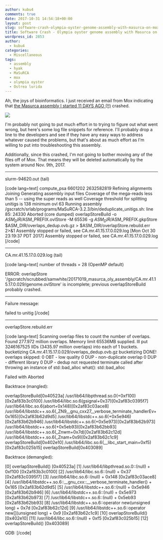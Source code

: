 ```yaml
---
author: kubu4
comments: true
date: 2017-10-31 14:54:18+00:00
layout: post
slug: software-crash-olympia-oyster-genome-assembly-with-masurca-on-mox
title: Software Crash - Olympia oyster genome assembly with Masurca on Mox
wordpress_id: 2853
author:
  - kubu4
categories:
  - Miscellaneous
tags:
  - assembly
  - hyak
  - MaSuRCA
  - mox
  - olympia oyster
  - Ostrea lurida
---
```


Ah, the joys of bioinformatics. I just received an email from Mox indicating that [the Masurca assembly I started 11 DAYS AGO (!!)](2017/10/19/genome-assembly-olympia-oyster-illumina-pacbio-reads-using-masurca.html) crashed.

[![](http://owl.fish.washington.edu/Athaliana/20171031_masurca_failed.png)](http://owl.fish.washington.edu/Athaliana/20171031_masurca_failed.png)

I'm probably not going to put much effort in to trying to figure out what went wrong, but here's some log file snippets for reference. I'll probably drop a line to the developers and see if they have any easy ways to address whatever caused the problems, but that's about as much effort as I'm willing to put into troubleshooting this assembly.

Additionally, since this crashed, I'm not going to bother moving any of the files off of Mox. That means they will be deleted automatically by the system around Nov. 9th, 2017.



* * *



slurm-94620.out (tail)

[code lang=text]
compute_psa 6601202 2632582819
Refining alignments
Joining
Generating assembly input files
Coverage of the mega-reads less than 5 -- using the super reads as well
Coverage threshold for splitting unitigs is 138 minimum ovl 63
Running assembly
/gscratch/srlab/programs/MaSuRCA-3.2.3/bin/deduplicate_unitigs.sh: line 85: 24330 Aborted                 (core dumped) overlapStoreBuild -o $ASM_DIR/$ASM_PREFIX.ovlStore -M 65536 -g $ASM_DIR/$ASM_PREFIX.gkpStore $ASM_DIR/overlaps_dedup.ovb.gz > $ASM_DIR/overlapStore.rebuild.err 2>&1
Assembly stopped or failed, see CA.mr.41.15.17.0.029.log
[Mon Oct 30 23:19:37 PDT 2017] Assembly stopped or failed, see CA.mr.41.15.17.0.029.log
[/code]



* * *



CA.mr.41.15.17.0.029.log (tail)

[code lang=text]
number of threads     = 28 (OpenMP default)

ERROR:  overlapStore '/gscratch/scrubbed/samwhite/20171019_masurca_oly_assembly/CA.mr.41.15.17.0.029/genome.ovlStore' is incomplete; previous overlapStoreBuild probably crashed.

----------------------------------------
Failure message:

failed to unitig
[/code]



* * *



overlapStore.rebuild.err

[code lang=text]
Scanning overlap files to count the number of overlaps.
Found 277.972 million overlaps.
Memory limit 65536MB supplied.  Ill put 3246167525 IIDs (3435.97 million overlaps) into each of 1 buckets.
bucketizing CA.mr.41.15.17.0.029/overlaps_dedup.ovb.gz
bucketizing DONE!
overlaps skipped:
               0 OBT - low quality
               0 DUP - non-duplicate overlap
               0 DUP - different library
               0 DUP - dedup not requested
terminate called after throwing an instance of std::bad_alloc
  what():  std::bad_alloc

Failed with Aborted

Backtrace (mangled):

overlapStoreBuild[0x40523a]
/usr/lib64/libpthread.so.0(+0xf100)[0x2af83b3c0100]
/usr/lib64/libc.so.6(gsignal+0x37)[0x2af83c0395f7]
/usr/lib64/libc.so.6(abort+0x148)[0x2af83c03ace8]
/usr/lib64/libstdc++.so.6(_ZN9__gnu_cxx27__verbose_terminate_handlerEv+0x165)[0x2af83b62d9d5]
/usr/lib64/libstdc++.so.6(+0x5e946)[0x2af83b62b946]
/usr/lib64/libstdc++.so.6(+0x5e973)[0x2af83b62b973]
/usr/lib64/libstdc++.so.6(+0x5eb93)[0x2af83b62bb93]
/usr/lib64/libstdc++.so.6(_Znwm+0x7d)[0x2af83b62c12d]
/usr/lib64/libstdc++.so.6(_Znam+0x9)[0x2af83b62c1c9]
overlapStoreBuild[0x402e10]
/usr/lib64/libc.so.6(__libc_start_main+0xf5)[0x2af83c025b15]
overlapStoreBuild[0x403089]

Backtrace (demangled):

[0] overlapStoreBuild() [0x40523a]
[1] /usr/lib64/libpthread.so.0::(null) + 0xf100  [0x2af83b3c0100]
[2] /usr/lib64/libc.so.6::(null) + 0x37  [0x2af83c0395f7]
[3] /usr/lib64/libc.so.6::(null) + 0x148  [0x2af83c03ace8]
[4] /usr/lib64/libstdc++.so.6::__gnu_cxx::__verbose_terminate_handler() + 0x165  [0x2af83b62d9d5]
[5] /usr/lib64/libstdc++.so.6::(null) + 0x5e946  [0x2af83b62b946]
[6] /usr/lib64/libstdc++.so.6::(null) + 0x5e973  [0x2af83b62b973]
[7] /usr/lib64/libstdc++.so.6::(null) + 0x5eb93  [0x2af83b62bb93]
[8] /usr/lib64/libstdc++.so.6::operator new(unsigned long) + 0x7d  [0x2af83b62c12d]
[9] /usr/lib64/libstdc++.so.6::operator new[](unsigned long) + 0x9  [0x2af83b62c1c9]
[10] overlapStoreBuild() [0x402e10]
[11] /usr/lib64/libc.so.6::(null) + 0xf5  [0x2af83c025b15]
[12] overlapStoreBuild() [0x403089]

GDB:
[/code]
